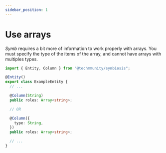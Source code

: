 ```yaml
---
sidebar_position: 1
---
```


# Use arrays

_Symb_ requires a bit more of information to work properly with arrays. You must specify the type of the items of the array, and cannot have arrays with multiples types.

```ts
import { Entity, Column } from "@techmmunity/symbiosis";

@Entity()
export class ExampleEntity {
  // ...

  @Column(String)
  public roles: Array<string>;

  // OR

  @Column({
    type: String,
  })
  public roles: Array<string>;

  // ...
}
```
